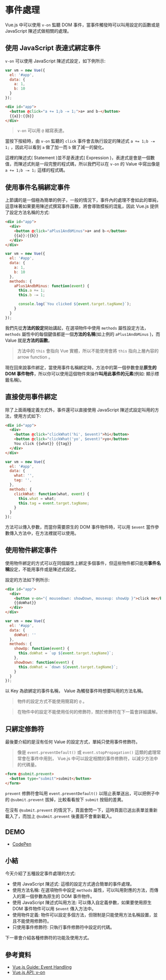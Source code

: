 # 事件處理

Vue.js 中可以使用 `v-on` 監聽 DOM 事件，當事件觸發時可以叫用設定的函數或是 JavaScript 陳述式做相關的處理。

## 使用 JavaScript 表達式綁定事件

`v-on` 可以使用 JavaScript 陳述式設定，如下例所示:

```js
var vm = new Vue({
  el: '#app',
  data: {
    a: 1,
    b: 10
  }
});
```

```html
<div id="app">
  <button @click="a += 1;b -= 1;">a+ and b-</button>
  {{a}}:{{b}}
</div>
```

> `v-on` 可以用 `@` 縮寫表達。

當按下按紐時，由 `v-on` 監聽的 `click` 事件會去執行設定的陳述式 `a += 1;b -= 1;` ，因此可以看到 `a` 做了加一而 `b` 做了減一的變化。

這裡的陳述式( Statement )並不是表達式( Expression )，表達式是會是一個數值，而陳述式則是一段完整的程式碼，所以我們可以在 `v-on` 的 Value 中寫出像是 `a += 1;b -= 1;` 這樣的程式碼。

## 使用事件名稱綁定事件

上節講的是一個極為簡單的例子，一般的情況下，事件內的處理不會如此的單純，這意味著如果要用陳述式撰寫事件函數，將會導致模板的混亂，因此 Vue.js 提供了設定方法名稱的方式:

```html
<div id="app">
  <div>
    <button @click="aPlus1AndbMinus">a+ and b-</button>
    {{a}}:{{b}}
  </div>
</div>
```

```js
var vm = new Vue({
  el: '#app',
  data: {
    a: 1,
    b: 10
  },
  methods: {
    aPlus1AndbMinus: function(event) {
      this.a += 1;
      this.b -= 1;

      console.log(`You clicked ${event.target.tagName}`);
    }
  }
});
```

我們先從**方法的設定**開始講起，在選項物件中使用 `methods` 屬性設定方法， `methods` 屬性中的每個鍵值都是一個**方法的名稱**(如上例的 `aPlus1AndbMinus` )，而 Value 就是**方法的函數**。

> 方法中的 `this` 會指向 Vue 實體，所以不能使用會將 `this` 指向上層內容的 arrow function 。

現在回來說事件綁定，當使用事件名稱綁定時，方法中的第一個參數會是**原生的 DOM 事件物件**，所以你可以使用這個物件來操作**叫用此事件的元素**(例如: 顯示標籤名稱)。

## 直接使用事件綁定

除了上面兩種定義方式外，事件還可以直接使用 JavaScript 陳述式設定叫用的方法，使用方式如下:

```html
<div id="app">
  <div>
    <button @click="clickWhat('hi', $event)">hi</button>
    <button @click="clickWhat('yo', $event)">yo</button>
    You click {{what}} {{tag}}
  </div>
</div>
```

```js
var vm = new Vue({
  el: '#app',
  data: {
    what: '',
    tag: '',
  },
  methods: {
    clickWhat: function(what, event) {
      this.what = what;
      this.tag = event.target.tagName;
    }
  }
});
```

方法可以傳入參數，而當你需要原生的 DOM 事件物件時，可以用 `$event` 當作參數傳入方法中，在方法裡就可以使用。

## 使用物件綁定事件

使用物件綁定的方式可以在同個屬性上綁定多個事件，但這些物件都只能用**事件名稱**設定，不能用事件或是陳述式設定。

設定的方法如下例所示:

```html
<div id="app">
  <div>
    <button v-on="{ mousedown: showDown, mouseup: showUp }">click me</button>
    {{doWhat}}
  </div>
</div>
```

```js
var vm = new Vue({
  el: '#app',
  data: {
    doWhat: ''
  },
  methods: {
    showUp: function(event) {
      this.doWhat = `up ${event.target.tagName}`;
    },
    showDown: function(event) {
      this.doWhat = `down ${event.target.tagName}`;
    }
  }
});
```

以 Key 為欲綁定的事件名稱， Value 為觸發事件時想要叫用的方法名稱。

> 物件的設定方式不能使用簡寫的 `@` 。

> 在物件中的設定不能使用任何的修飾符，關於修飾符在下一篇會詳細講解。

## 只綁定修飾符

最後要介紹的是沒有任何 Value 的設定方式，單純只使用事件修飾符。

> 像是 `event.preventDefault()` 或 `event.stopPropagation()` 這類的處理常常會在事件中用到， Vue.js 中可以設定相關的事件修飾符，以減少方法中的代碼量。

```html
<form @submit.prevent>
  <button type="submit">submit</button>
</form>
```

`prevent` 修飾符會叫用 `event.preventDefault()` 以阻止表單送出，可以把例子中的 `@submit.prevent` 拔掉，比較看看按下 `submit` 按鈕的差異。

在沒有 `@submit.prevent` 的情況下，頁面會閃一下，這時頁面已送出表單並重新載入了，而加上 `@submit.prevent` 後畫面不會重新載入。

## DEMO

* [CodePen](https://codepen.io/peterhpchen/pen/OBYZWe)

## 小結

今天介紹了五種設定事件處理的方式:

* 使用 JavaScript 陳述式: 這樣的設定方式適合簡單的事件處理。
* 使用方法名稱: 在選項物件中設定 `methods` 屬性，可以叫用對應的方法，而傳入的第一個參數為原生的 DOM 事件物件。
* 使用 JavaScript 陳述式叫用方法: 可以傳入自定義參數，如果要使用原生 DOM 事件物件可以用 `$event` 傳入方法中。
* 使用物件定義: 物件可以設定多個方法，但限制是只能使用方法名稱設置，並且不能使用修飾符。
* 只使用事件修飾符: 只執行事件修飾符中設定的代碼。

下一章會介紹各種修飾符的功能及使用方式。

## 參考資料

* [Vue.js Guide: Event Handling](https://vuejs.org/v2/guide/events.html)
* [Vue.js API: v-on](https://vuejs.org/v2/api/#v-on)